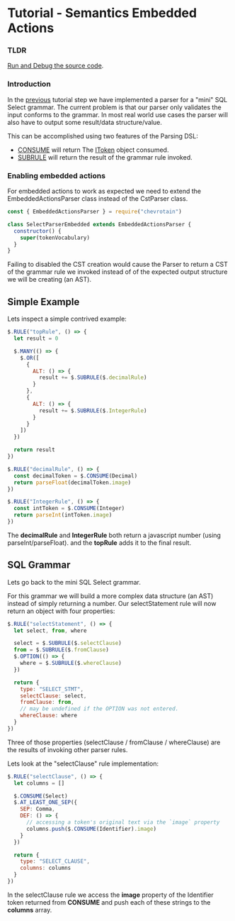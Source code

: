 # Tutorial - Semantics Embedded Actions

### TLDR

[Run and Debug the source code](https://github.com/chevrotain/chevrotain/tree/master/examples/tutorial/step3_actions/step3b_actions_embedded.js).

### Introduction

In the [previous](./step2_parsing.md) tutorial step
we have implemented a parser for a "mini" SQL Select grammar. The current problem is that our parser only
validates the input conforms to the grammar. In most real world use cases the parser will also have to output some
result/data structure/value.

This can be accomplished using two features of the Parsing DSL:

- [CONSUME](https://chevrotain.io/documentation/10_0_0/classes/EmbeddedActionsParser.html#CONSUME) will return
  The [IToken](https://chevrotain.io/documentation/10_0_0/interfaces/IToken.html) object consumed.
- [SUBRULE](https://chevrotain.io/documentation/10_0_0/classes/EmbeddedActionsParser.html#SUBRULE) will return
  the result of the grammar rule invoked.

### Enabling embedded actions

For embedded actions to work as expected we need to extend the EmbeddedActionsParser class instead of the CstParser class.

```javascript
const { EmbeddedActionsParser } = require("chevrotain")

class SelectParserEmbedded extends EmbeddedActionsParser {
  constructor() {
    super(tokenVocabulary)
  }
}
```

Failing to disabled the CST creation would cause the Parser to return a CST of the grammar rule
we invoked instead of of the expected output structure we will be creating (an AST).

## Simple Example

Lets inspect a simple contrived example:

```javascript
$.RULE("topRule", () => {
  let result = 0

  $.MANY(() => {
    $.OR([
      {
        ALT: () => {
          result += $.SUBRULE($.decimalRule)
        }
      },
      {
        ALT: () => {
          result += $.SUBRULE($.IntegerRule)
        }
      }
    ])
  })

  return result
})

$.RULE("decimalRule", () => {
  const decimalToken = $.CONSUME(Decimal)
  return parseFloat(decimalToken.image)
})

$.RULE("IntegerRule", () => {
  const intToken = $.CONSUME(Integer)
  return parseInt(intToken.image)
})
```

The **decimalRule** and **IntegerRule** both return a javascript number (using parseInt/parseFloat).
and the **topRule** adds it to the final result.

## SQL Grammar

Lets go back to the mini SQL Select grammar.

For this grammar we will build a more complex data structure (an AST) instead of simply returning a number.
Our selectStatement rule will now return an object with four properties:

```javascript
$.RULE("selectStatement", () => {
  let select, from, where

  select = $.SUBRULE($.selectClause)
  from = $.SUBRULE($.fromClause)
  $.OPTION(() => {
    where = $.SUBRULE($.whereClause)
  })

  return {
    type: "SELECT_STMT",
    selectClause: select,
    fromClause: from,
    // may be undefined if the OPTION was not entered.
    whereClause: where
  }
})
```

Three of those properties (selectClause / fromClause / whereClause) are the results of invoking
other parser rules.

Lets look at the "selectClause" rule implementation:

```javascript
$.RULE("selectClause", () => {
  let columns = []

  $.CONSUME(Select)
  $.AT_LEAST_ONE_SEP({
    SEP: Comma,
    DEF: () => {
      // accessing a token's original text via the `image` property
      columns.push($.CONSUME(Identifier).image)
    }
  })

  return {
    type: "SELECT_CLAUSE",
    columns: columns
  }
})
```

In the selectClause rule we access the **image** property of the Identifier token returned from **CONSUME**
and push each of these strings to the **columns** array.
